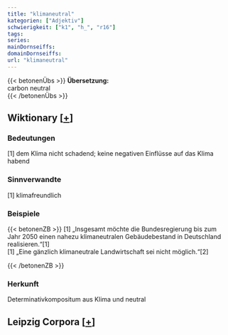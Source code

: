 ```yaml
---
title: "klimaneutral"
kategorien: ["Adjektiv"]
schwierigkeit: ["k1", "h_", "r16"]
tags:
series:
mainDornseiffs:
domainDornseiffs:
url: "klimaneutral"
---
```


{{< betonenÜbs >}}
**Übersetzung:**  
carbon  neutral  
{{< /betonenÜbs >}}

## Wiktionary [[+](https://de.wiktionary.org/wiki/klimaneutral)]

### Bedeutungen
[1] dem Klima nicht schadend; keine negativen Einflüsse auf das Klima habend  

### Sinnverwandte
[1] klimafreundlich  

### Beispiele
{{< betonenZB >}}
[1] „Insgesamt möchte die Bundesregierung bis zum Jahr 2050 einen nahezu klimaneutralen Gebäudebestand in Deutschland realisieren.“[1]  
[1] „Eine gänzlich klimaneutrale Landwirtschaft sei nicht möglich.“[2]  

{{< /betonenZB >}}
### Herkunft
Determinativkompositum aus Klima und neutral  


## Leipzig Corpora [[+](https://corpora.uni-leipzig.de/en/res?word=klimaneutral&corpusId=deu_newscrawl-public_2018)]

